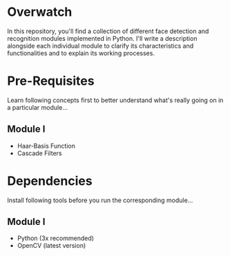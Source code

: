 # Overwatch
In this repository, you'll find a collection of different face detection and recognition modules implemented in Python. I'll write a description alongside each individual module to clarify its characteristics and functionalities and to explain its working processes.

# Pre-Requisites
Learn following concepts first to better understand what's really going on in a particular module...
## Module I
- Haar-Basis Function
- Cascade Filters

# Dependencies
Install following tools before you run the corresponding module...
## Module I
- Python (3x recommended)
- OpenCV (latest version)
